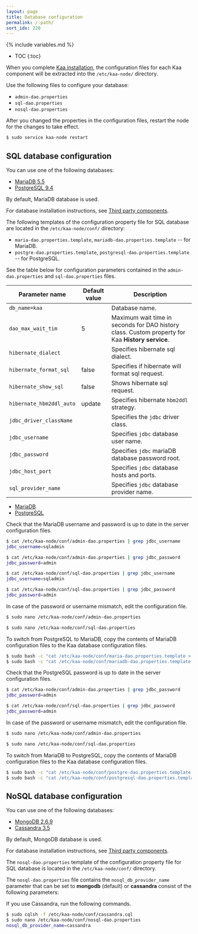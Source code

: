 ```yaml
---
layout: page
title: Database configuration
permalink: /:path/
sort_idx: 220
---
```


{% include variables.md %}

* TOC
{:toc}

When you complete [Kaa installation]({{root_url}}Administration-guide/System-installation/), the configuration files for each Kaa component will be extracted into the `/etc/kaa-node/` directory.

Use the following files to configure your database:

* `admin-dao.properties`
* `sql-dao.properties`
* `nosql-dao.properties`
	
After you changed the properties in the configuration files, restart the node for the changes to take effect.

```bash
$ sudo service kaa-node restart
```

## SQL database configuration

You can use one of the following databases:

* [MariaDB 5.5](https://mariadb.com/)
* [PostgreSQL 9.4](http://www.postgresql.org/download/)

By default, MariaDB database is used.

For database installation instructions, see [Third party components]({{root_url}}Administration-guide/System-installation/Single-node-installation/#third-party-components).

The following templates of the configuration property file for SQL database are located in the `/etc/kaa-node/conf/` directory:

* `maria-dao.properties.template`, `mariadb-dao.properties.template` -- for MariaDB.
* `postgre-dao.properties.template`, `postgresql-dao.properties.template` -- for PostgreSQL.

See the table below for configuration parameters contained in the `admin-dao.properties` and `sql-dao.properties` files.

|Parameter name|Default value|Description|
|--------------|-------------|-----------|
|`db_name=kaa`||Database name.|
|`dao_max_wait_tim`|5|Maximum wait time in seconds for DAO history class. Custom property for Kaa **History service**.|
|`hibernate_dialect`||Specifies hibernate sql dialect.|
|`hibernate_format_sql`|false|Specifies if hibernate will format sql request.|
|`hibernate_show_sql`|false|Shows hibernate sql request.|
|`hibernate_hbm2ddl_auto`|update|Specifies hibernate `hbm2ddl` strategy.|
|`jdbc_driver_className`||Specifies the `jdbc` driver class.|
|`jdbc_username`||Specifies `jdbc` database user name.|
|`jdbc_password`||Specifies `jdbc` mariaDB database password root.|
|`jdbc_host_port`||Specifies `jdbc` database hosts and ports.|
|`sql_provider_name`||Specifies `jdbc` database provider name.|


<ul class="nav nav-tabs">
     <li class="active"><a data-toggle="tab" href="#MariaDB">MariaDB</a></li>
     <li><a data-toggle="tab" href="#PostgreSQL">PostgreSQL</a></li>
</ul>

<div class="tab-content"><div id="MariaDB" class="tab-pane fade in active" markdown="1">

Check that the MariaDB username and password is up to date in the server configuration files.

```bash
$ cat /etc/kaa-node/conf/admin-dao.properties | grep jdbc_username
jdbc_username=sqladmin

$ cat /etc/kaa-node/conf/admin-dao.properties | grep jdbc_password
jdbc_password=admin

$ cat /etc/kaa-node/conf/sql-dao.properties | grep jdbc_username
jdbc_username=sqladmin

$ cat /etc/kaa-node/conf/sql-dao.properties | grep jdbc_password
jdbc_password=admin
```

In case of the password or username mismatch, edit the configuration file.

```bash
$ sudo nano /etc/kaa-node/conf/admin-dao.properties

$ sudo nano /etc/kaa-node/conf/sql-dao.properties
```

To switch from PostgreSQL to MariaDB, copy the contents of MariaDB configuration files to the Kaa database configuration files.

```bash
$ sudo bash -c "cat /etc/kaa-node/conf/maria-dao.properties.template > /etc/kaa-node/conf/sql-dao.properties"
$ sudo bash -c "cat /etc/kaa-node/conf/mariadb-dao.properties.template > /etc/kaa-node/conf/admin-dao.properties"
```

</div><div id="PostgreSQL" class="tab-pane fade" markdown="1">

Check that the PostgreSQL password is up to date in the server configuration files.

```bash
$ cat /etc/kaa-node/conf/admin-dao.properties | grep jdbc_password
jdbc_password=admin

$ cat /etc/kaa-node/conf/sql-dao.properties | grep jdbc_password
jdbc_password=admin
```

In case of the password or username mismatch, edit the configuration file.

```bash
$ sudo nano /etc/kaa-node/conf/admin-dao.properties

$ sudo nano /etc/kaa-node/conf/sql-dao.properties
```

To switch from MariaDB to PostgreSQL, copy the contents of MariaDB configuration files to the Kaa database configuration files.

```bash
$ sudo bash -c "cat /etc/kaa-node/conf/postgre-dao.properties.template > /etc/kaa-node/conf/sql-dao.properties"
$ sudo bash -c "cat /etc/kaa-node/conf/postgresql-dao.properties.template > /etc/kaa-node/conf/admin-dao.properties"
```

</div></div>

## NoSQL database configuration

You can use one of the following databases:

* [MongoDB 2.6.9](http://www.mongodb.org/downloads)
* [Cassandra 3.5](http://cassandra.apache.org/download/)

By default, MongoDB database is used.

For database installation instructions, see [Third party components]({{root_url}}Administration-guide/System-installation/Single-node-installation/#third-party-components).

The `nosql-dao.properties` template of the configuration property file for SQL database is located in the `/etc/kaa-node/conf/` directory.

The `nosql-dao.properties` file contains the `nosql_db_provider_name` parameter that can be set to **mongodb** (default) or **cassandra** consist of the following parameters:

If you use Cassandra, run the following commands.

```bash
$ sudo cqlsh -f /etc/kaa-node/conf/cassandra.cql
$ sudo nano /etc/kaa-node/conf/nosql-dao.properties
nosql_db_provider_name=cassandra
```